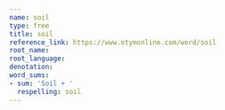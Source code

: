 ```yaml
---
name: soil
type: free
title: soil
reference_link: https://www.etymonline.com/word/soil
root_name: 
root_language: 
denotation: 
word_sums:
- sum: 'Soil + '
  respelling: soil
---
```

